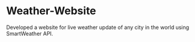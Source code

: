 # Weather-Website
Developed a website for live weather update of any city in the world using SmartWeather API.
